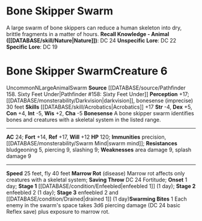 ﻿---
ac: '24'
alignment: N
charisma: '-5'
constitution: '+4'
creature_ability:
- Bonesense
- Marrow Rot
- Swarming Bites
creature_family: '[[DATABASE/monsterfamily/Bone Skipper|Bone Skipper]]'
dexterity: '+5'
fly_speed: '40'
fortitude: '+14'
hp: '120'
id: '989'
immunity:
- precision
- '[[DATABASE/monsterability/Swarm Mind|swarm mind]]'
intelligence: '-5'
land_speed: '25'
level: '6'
max_speed: '40'
name: Bone Skipper Swarm
perception: '+17'
rarity: Uncommon
reflex: '+17'
resistance:
- bludgeoning 5
- piercing 9
- slashing 9
sense:
- '[[DATABASE/monsterability/Darkvision|darkvision]]'
- bonesense (imprecise) 30 feet
size: Large
skill:
- '[[DATABASE/skill/Acrobatics|Acrobatics]] +17'
source: '[[DATABASE/source/Pathfinder 158. Sixty Feet Under|Pathfinder #158: Sixty
  Feet Under]]'
speed:
- 25 feet
- fly 40 feet
strength: '-4'
strength_req: '-4'
strongest_save:
- Reflex
trait:
- '[[DATABASE/trait/Animal|Animal]]'
- '[[DATABASE/trait/Swarm|Swarm]]'
- '[[DATABASE/trait/Uncommon|Uncommon]]'
type: Creature
vision: Darkvision
weakest_save:
- Will
weakness:
- area damage 9
- '[[DATABASE/trait/Splash|splash]] damage 9'
will: '+12'
wisdom: '+2'

---
# Bone Skipper Swarm

A large swarm of bone skippers can reduce a human skeleton into dry, brittle fragments in a matter of hours.
**Recall Knowledge - Animal ([[DATABASE/skill/Nature|Nature]])**: DC 24
**Unspecific Lore**: DC 22
**Specific Lore**: DC 19

# Bone Skipper Swarm<span class="item-type">Creature 6</span>

<span class="trait-uncommon item-trait">Uncommon</span><span class="trait-alignment item-trait">N</span><span class="trait-size item-trait">Large</span><span class="item-trait">Animal</span><span class="item-trait">Swarm</span>
**Source** [[DATABASE/source/Pathfinder 158. Sixty Feet Under|Pathfinder #158: Sixty Feet Under]]
**Perception** +17; [[DATABASE/monsterability/Darkvision|darkvision]], bonesense (imprecise) 30 feet
**Skills** [[DATABASE/skill/Acrobatics|Acrobatics]] +17
**Str** -4, **Dex** +5, **Con** +4, **Int** -5, **Wis** +2, **Cha** -5
**Bonesense** A bone skipper swarm identifies bones and creatures with a skeletal system in the listed range.

---
**AC** 24; **Fort** +14, **Ref** +17, **Will** +12
**HP** 120; **Immunities** precision, [[DATABASE/monsterability/Swarm Mind|swarm mind]]; **Resistances** bludgeoning 5, piercing 9, slashing 9; **Weaknesses** area damage 9, splash damage 9

---
**Speed** 25 feet, fly 40 feet
<span class="in-box-ability">**Marrow Rot** (disease) Marrow rot affects only creatures with a skeletal system; **Saving Throw** DC 24 Fortitude; **Onset** 1 day; **Stage 1** [[DATABASE/condition/Enfeebled|enfeebled 1]] (1 day); **Stage 2** enfeebled 2 (1 day); **Stage 3** enfeebled 2 and [[DATABASE/condition/Drained|drained 1]] (1 day)</span><span class="in-box-ability">**Swarming Bites** <span class="action-icon">1</span> Each enemy in the swarm's space takes 3d6 piercing damage (DC 24 basic Reflex save) plus exposure to marrow rot.</span>